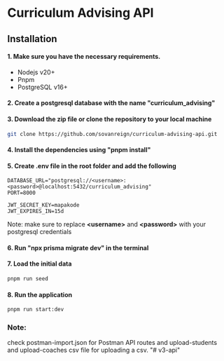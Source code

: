 # Curriculum Advising API

## Installation

#### 1. Make sure you have the necessary requirements.

- Nodejs v20+
- Pnpm
- PostgreSQL v16+

#### 2. Create a postgresql database with the name "curriculum_advising"

#### 3. Download the zip file or clone the repository to your local machine

```bash
git clone https://github.com/sovanreign/curriculum-advising-api.git
```

#### 4. Install the dependencies using "pnpm install"

#### 5. Create .env file in the root folder and add the following

```dotenv
DATABASE_URL="postgresql://<username>:<password>@localhost:5432/curriculum_advising"
PORT=8000

JWT_SECRET_KEY=mapakode
JWT_EXPIRES_IN=15d
```

Note: make sure to replace **\<username>** and **\<password>** with your postgresql credentials

#### 6. Run "npx prisma migrate dev" in the terminal

#### 7. Load the initial data

```bash
pnpm run seed
```

#### 8. Run the application

```bash
pnpm run start:dev
```

### Note:

check postman-import.json for Postman API routes and upload-students and upload-coaches csv file for uploading a csv.
"# v3-api" 
